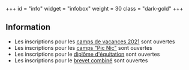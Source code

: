 +++
id = "info"
widget = "infobox"
weight = 30
class = "dark-gold"
+++
## Information

- Les inscriptions pour les [camps de vacances 2021](/camps/vacances/) sont ouvertes
- Les inscriptions pour les [camps "Pic Nic"](/camps/picnic/) sont ouvertes
- Les inscriptions pour le [diplôme d'équitation](/camps/diplome/) sont ouvertes
- Les inscriptions pour le [brevet combiné](/camps/brevet/) sont ouvertes
